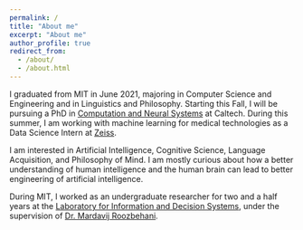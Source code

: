 ```yaml
---
permalink: /
title: "About me"
excerpt: "About me"
author_profile: true
redirect_from: 
  - /about/
  - /about.html
---
```


I graduated from MIT in June 2021, majoring in
Computer Science and Engineering and in Linguistics
and Philosophy. Starting this Fall, I will be pursuing a
PhD in [Computation and Neural
Systems](https://www.cns.caltech.edu) at Caltech. During 
this summer, I am working with machine learning for 
medical technologies as a Data Science Intern at
[Zeiss](https://www.zeiss.com/meditec/int/home.html?vaURL=www.zeiss.com/meditec).

I am interested in Artificial Intelligence, Cognitive 
Science, Language Acquisition, and Philosophy of Mind.
I am mostly curious about how a better 
understanding of human intelligence and the human
brain can lead to better engineering of 
artificial intelligence.

During MIT, I worked as an 
undergraduate researcher for two and a half years at 
the [Laboratory for Information and Decision Systems](https://lids.mit.edu),
under the 
supervision of [Dr. Mardavij Roozbehani](https://idss.mit.edu/staff/mardavij-roozbehani/).
